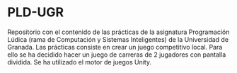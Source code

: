 # PLD-UGR
Repositorio con el contenido de las prácticas de la asignatura Programación Lúdica (rama de Computación y Sistemas Inteligentes) de la Universidad de Granada.
Las prácticas consiste en crear un juego competitivo local. Para ello se ha decidido hacer un juego de carreras de 2 jugadores con pantalla dividida. Se ha utilizado el motor de juegos Unity.

